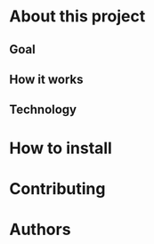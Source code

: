 # About this project

## Goal

## How it works

## Technology

# How to install

# Contributing

# Authors

